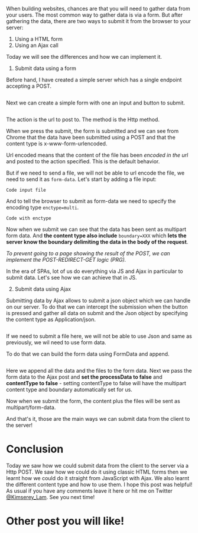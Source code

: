 When building websites, chances are that you will need to gather data from your users.
The most common way to gather data is via a form. But after gathering the data, there are two ways to submit it from the browser to your server:
1. Using a HTML form
2. Using an Ajax call

Today we will see the differences and how we can implement it.

1. Submit data using a form

Before hand, I have created a simple server which has a single endpoint accepting a POST.

```
```

Next we can create a simple form with one an input and button to submit.

```
```

The action is the url to post to.
The method is the Http method.

When we press the submit, the form is submitted and we can see from Chrome that the data have been submitted using a POST and that the content type is x-www-form-urlencoded.

Url encoded means that the content of the file has been _encoded in the url_ and posted to the action specified. This is the default behavior.

But if we need to send a file, we will not be able to url encode the file, we need to send it as `form-data`.
Let's start by adding a file input:

```
Code input file
```

And to tell the browser to submit as form-data we need to specify the encoding type `enctype=multi`.

```
Code with enctype
```

Now when we submit we can see that the data has been sent as multipart form data.
And __the content type also include__ `boundary=XXX` which __lets the server know the boundary delimiting the data in the body of the request__.

_To prevent  going to a page showing the result of the POST, we can implement the POST-REDIRECT-GET logic (PRG)._

In the era of SPAs, lot of us do everything via JS and Ajax in particular to submit data. Let's see how we can achieve that in JS.

2. Submit data using Ajax

Submitting data by Ajax allows to submit a json object which we can handle on our server.
To do that we can intercept the submission when the button is pressed and gather all data on submit and the Json object by specifying the content type as Application/json.

```
```

If we need to submit a file here, we will not be able to use Json and same as previously, we wil need to use form data.

To do that we can build the form data using FormData and append.

```
```

Here we append all the data and the files to the form data. Next we pass the form data to the Ajax post and __set the processData to false__ and __contentType to false__ - setting contentType to false will have the multipart content type and boundary automatically set for us.

Now when we submit the form, the content plus the files will be sent as multipart/form-data.

And that's it, those are the main ways we can submit data from the client to the server!

# Conclusion

Today we saw how we could submit data from the client to the server via a Http POST. We saw how we could do it using classic HTML forms then we learnt how we could do it straight from JavaScript with Ajax. We also learnt the different content type and how to use them. I hope this post was helpful! As usual if you have any comments leave it here or hit me on Twitter [@Kimserey_Lam](). See you next time!

# Other post you will like!

